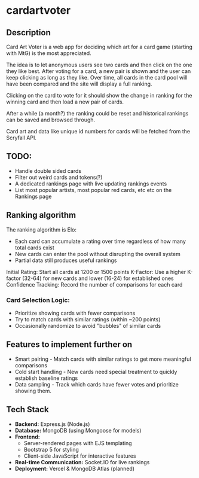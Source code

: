 # cardartvoter

## Description

Card Art Voter is a web app for deciding which art for a card game (starting with MtG) is the most appreciated.

The idea is to let anonymous users see two cards and then click on the one they like best. After voting for a card, a new pair is shown and the user can keep clicking as long as they like. Over time, all cards in the card pool will have been compared and the site will display a full ranking.

Clicking on the card to vote for it should show the change in ranking for the winning card and then load a new pair of cards.

After a while (a month?) the ranking could be reset and historical rankings can be saved and browsed through.

Card art and data like unique id numbers for cards will be fetched from the Scryfall API.

## TODO:

- Handle double sided cards
- Filter out weird cards and tokens(?)
- A dedicated rankings page with live updating rankings events
- List most popular artists, most popular red cards, etc etc on the Rankings page

## Ranking algorithm

The ranking algorithm is Elo:

- Each card can accumulate a rating over time regardless of how many total cards exist
- New cards can enter the pool without disrupting the overall system
- Partial data still produces useful rankings

Initial Rating: Start all cards at 1200 or 1500 points
K-Factor: Use a higher K-factor (32-64) for new cards and lower (16-24) for established ones
Confidence Tracking: Record the number of comparisons for each card

### Card Selection Logic:

- Prioritize showing cards with fewer comparisons
- Try to match cards with similar ratings (within ~200 points)
- Occasionally randomize to avoid "bubbles" of similar cards

## Features to implement further on

- Smart pairing - Match cards with similar ratings to get more meaningful comparisons
- Cold start handling - New cards need special treatment to quickly establish baseline ratings
- Data sampling - Track which cards have fewer votes and prioritize showing them.

## Tech Stack

- **Backend:** Express.js (Node.js)
- **Database:** MongoDB (using Mongoose for models)
- **Frontend:**
  - Server-rendered pages with EJS templating
  - Bootstrap 5 for styling
  - Client-side JavaScript for interactive features
- **Real-time Communication:** Socket.IO for live rankings
- **Deployment:** Vercel & MongoDB Atlas (planned)
